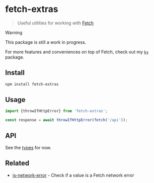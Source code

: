 # fetch-extras

> Useful utilities for working with [Fetch](https://developer.mozilla.org/en-US/docs/Web/API/Fetch_API)

> [!WARNING]
> This package is still a work in progress.

For more features and conveniences on top of Fetch, check out my [`ky`](https://github.com/sindresorhus/ky) package.

## Install

```sh
npm install fetch-extras
```

## Usage

```js
import {throwIfHttpError} from 'fetch-extras';

const response = await throwIfHttpError(fetch('/api'));
```

## API

See the [types](index.d.ts) for now.

## Related

- [is-network-error](https://github.com/sindresorhus/is-network-error) - Check if a value is a Fetch network error
